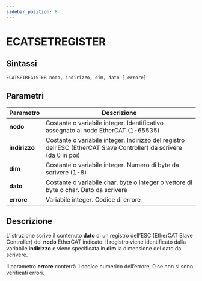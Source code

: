 ```yaml
---
sidebar_position: 8
---
```


# ECATSETREGISTER

## Sintassi

  ```
ECATSETREGISTER nodo, indirizzo, dim, dato [,errore]
  ```

## Parametri
|Parametro         | Descrizione                                                                                                              |                
|------------------|--------------------------------------------------------------------------------------------------------------------------|
| **nodo**         | Costante o variabile integer. Identificativo assegnato al nodo EtherCAT (1-65535)                                        |         
| **indirizzo**    | Costante o variabile integer. Indirizzo del registro dell’ESC (EtherCAT Slave Controller) da scrivere (da 0 in poi)      |         
| **dim**          | Costante o variabile integer. Numero di byte da scrivere (1-8)                                                           |         
| **dato**         | Costante o variabile char, byte o integer o vettore di byte o char.  Dato da scrivere                                    |         
| **errore**       | Variabile integer. Codice di errore                                                                                      |         
 
## Descrizione
L’istruzione scrive il contenuto **dato** di un registro dell’ESC (EtherCAT Slave Controller) del **nodo** EtherCAT indicato. Il registro viene identificato dalla variabile **indirizzo** e viene specificata in **dim** la dimensione del dato da scrivere.

Il parametro **errore** conterrà il codice numerico dell’errore, 0 se non si sono verificati errori.

